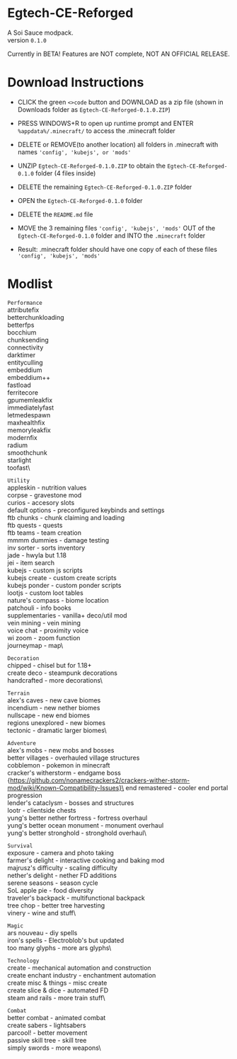 # Egtech-CE-Reforged
A Soi Sauce modpack.\
version ```0.1.0```

Currently in BETA! Features are NOT complete, NOT AN OFFICIAL RELEASE.

# Download Instructions
- CLICK the green ```<>code``` button and DOWNLOAD as a zip file (shown in Downloads folder as ```Egtech-CE-Reforged-0.1.0.ZIP```)

- PRESS WINDOWS+R to open up runtime prompt and ENTER ```%appdata%/.minecraft/``` to access the .minecraft folder
- DELETE or REMOVE(to another location) all folders in .minecraft with names ```'config', 'kubejs', or 'mods'```

- UNZIP ```Egtech-CE-Reforged-0.1.0.ZIP``` to obtain the ```Egtech-CE-Reforged-0.1.0``` folder (4 files inside)
- DELETE the remaining ```Egtech-CE-Reforged-0.1.0.ZIP``` folder

- OPEN the ```Egtech-CE-Reforged-0.1.0``` folder
- DELETE the ```README.md``` file
- MOVE the 3 remaining files ```'config', 'kubejs', 'mods'``` OUT of the ```Egtech-CE-Reforged-0.1.0``` folder and INTO the ```.minecraft``` folder

- Result: .minecraft folder should have one copy of each of these files ```'config', 'kubejs', 'mods'```
# Modlist
```Performance```\
attributefix\
betterchunkloading\
betterfps\
bocchium\
chunksending\
connectivity\
darktimer\
entityculling\
embeddium\
embeddium++\
fastload\
ferritecore\
gpumemleakfix\
immediatelyfast\
letmedespawn\
maxhealthfix\
memoryleakfix\
modernfix\
radium\
smoothchunk\
starlight\
toofast\

```Utility```\
appleskin - nutrition values\
corpse - gravestone mod\
curios - accesory slots\
default options - preconfigured keybinds and settings\
ftb chunks - chunk claiming and loading\
ftb quests - quests\
ftb teams - team creation\
mmmm dummies - damage testing\
inv sorter - sorts inventory\
jade - hwyla but 1.18\
jei - item search\
kubejs - custom js scripts\
kubejs create - custom create scripts\
kubejs ponder - custom ponder scripts\
lootjs - custom loot tables\
nature's compass - biome location\
patchouli - info books\
supplementaries - vanilla+ deco/util mod\
vein mining - vein mining\
voice chat - proximity voice\
wi zoom - zoom function\
journeymap - map\

```Decoration```\
chipped - chisel but for 1.18+\
create deco - steampunk decorations\
handcrafted - more decorations\

```Terrain```\
alex's caves - new cave biomes\
incendium - new nether biomes\
nullscape - new end biomes\
regions unexplored - new biomes\
tectonic - dramatic larger biomes\

```Adventure```\
alex's mobs - new mobs and bosses\
better villages - overhauled village structures\
cobblemon - pokemon in minecraft\
cracker's witherstorm - endgame boss {https://github.com/nonamecrackers2/crackers-wither-storm-mod/wiki/Known-Compatibility-Issues}\
end remastered - cooler end portal progression\
lender's cataclysm - bosses and structures\
lootr - clientside chests\
yung's better nether fortress - fortress overhaul\
yung's better ocean monument - monument overhaul\
yung's better stronghold - stronghold overhaul\

```Survival```\
exposure - camera and photo taking\
farmer's delight - interactive cooking and baking mod\
majrusz's difficulty - scaling difficulty\
nether's delight - nether FD additions\
serene seasons - season cycle\
SoL apple pie - food diversity\
traveler's backpack - multifunctional backpack\
tree chop - better tree harvesting\
vinery - wine and stuff\

```Magic```\
ars nouveau - diy spells\
iron's spells - Electroblob's but updated\
too many glyphs - more ars glyphs\

```Technology```\
create - mechanical automation and construction\
create enchant industry - enchantment automation\
create misc & things - misc create\
create slice & dice - automated FD\
steam and rails - more train stuff\

```Combat```\
better combat - animated combat\
create sabers - lightsabers\
parcool! - better movement\
passive skill tree - skill tree\
simply swords - more weapons\
